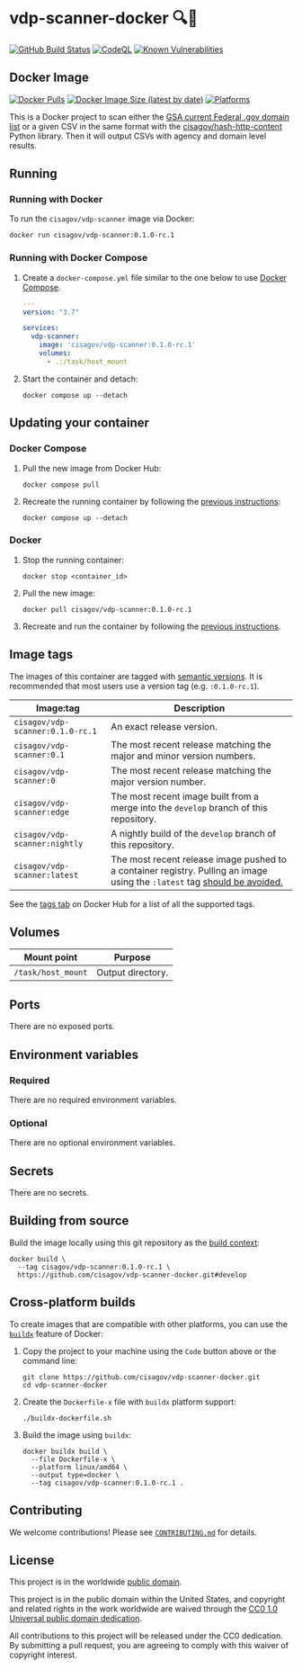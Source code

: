 # vdp-scanner-docker 🔍📄 #

[![GitHub Build Status](https://github.com/cisagov/vdp-scanner-docker/workflows/build/badge.svg)](https://github.com/cisagov/vdp-scanner-docker/actions/workflows/build.yml)
[![CodeQL](https://github.com/cisagov/vdp-scanner-docker/workflows/CodeQL/badge.svg)](https://github.com/cisagov/vdp-scanner-docker/actions/workflows/codeql-analysis.yml)
[![Known Vulnerabilities](https://snyk.io/test/github/cisagov/vdp-scanner-docker/badge.svg)](https://snyk.io/test/github/cisagov/vdp-scanner-docker)

## Docker Image ##

[![Docker Pulls](https://img.shields.io/docker/pulls/cisagov/vdp-scanner)](https://hub.docker.com/r/cisagov/vdp-scanner)
[![Docker Image Size (latest by date)](https://img.shields.io/docker/image-size/cisagov/vdp-scanner)](https://hub.docker.com/r/cisagov/vdp-scanner)
[![Platforms](https://img.shields.io/badge/platforms-amd64%20%7C%20arm%2Fv7%20%7C%20arm64-blue)](https://hub.docker.com/r/cisagov/vdp-scanner/tags)

This is a Docker project to scan either the
[GSA current Federal .gov domain list](https://github.com/GSA/data/blob/master/dotgov-domains/current-federal.csv)
or a given CSV in the same format with the
[cisagov/hash-http-content](https://github.com/cisagov/hash-http-content)
Python library. Then it will output CSVs with agency and domain level results.

## Running ##

### Running with Docker ###

To run the `cisagov/vdp-scanner` image via Docker:

```console
docker run cisagov/vdp-scanner:0.1.0-rc.1
```

### Running with Docker Compose ###

1. Create a `docker-compose.yml` file similar to the one below to use [Docker Compose](https://docs.docker.com/compose/).

    ```yaml
    ---
    version: "3.7"

    services:
      vdp-scanner:
        image: 'cisagov/vdp-scanner:0.1.0-rc.1'
        volumes:
          - .:/task/host_mount
    ```

1. Start the container and detach:

    ```console
    docker compose up --detach
    ```

## Updating your container ##

### Docker Compose ###

1. Pull the new image from Docker Hub:

    ```console
    docker compose pull
    ```

1. Recreate the running container by following the [previous instructions](#running-with-docker-compose):

    ```console
    docker compose up --detach
    ```

### Docker ###

1. Stop the running container:

    ```console
    docker stop <container_id>
    ```

1. Pull the new image:

    ```console
    docker pull cisagov/vdp-scanner:0.1.0-rc.1
    ```

1. Recreate and run the container by following the [previous instructions](#running-with-docker).

## Image tags ##

The images of this container are tagged with
[semantic versions](https://semver.org).  It is recommended that most users use
a version tag (e.g. `:0.1.0-rc.1`).

| Image:tag | Description |
|-----------|-------------|
|`cisagov/vdp-scanner:0.1.0-rc.1`| An exact release version. |
|`cisagov/vdp-scanner:0.1`| The most recent release matching the major and minor version numbers. |
|`cisagov/vdp-scanner:0`| The most recent release matching the major version number. |
|`cisagov/vdp-scanner:edge` | The most recent image built from a merge into the `develop` branch of this repository. |
|`cisagov/vdp-scanner:nightly` | A nightly build of the `develop` branch of this repository. |
|`cisagov/vdp-scanner:latest`| The most recent release image pushed to a container registry.  Pulling an image using the `:latest` tag [should be avoided.](https://vsupalov.com/docker-latest-tag/) |

See the [tags tab](https://hub.docker.com/r/cisagov/vdp-scanner/tags) on Docker
Hub for a list of all the supported tags.

## Volumes ##

| Mount point | Purpose |
|-------------|---------|
| `/task/host_mount`  | Output directory.  |

## Ports ##

There are no exposed ports.

<!--
The following ports are exposed by this container:

| Port | Purpose        |
|------|----------------|
| Port Number | Describe its purpose. |
-->

## Environment variables ##

### Required ###

There are no required environment variables.

<!--
| Name  | Purpose | Default |
|-------|---------|---------|
| `REQUIRED_VARIABLE` | Describe its purpose. | `null` |
-->

### Optional ###

There are no optional environment variables.

<!--
| Name  | Purpose | Default |
|-------|---------|---------|
| `OPTIONAL_VARIABLE` | Describe its purpose. | `null` |
-->

## Secrets ##

There are no secrets.

<!--
| Filename     | Purpose |
|--------------|---------|
| `filename.ext` | Describe its purpose. |
-->

## Building from source ##

Build the image locally using this git repository as the [build context](https://docs.docker.com/engine/reference/commandline/build/#git-repositories):

```console
docker build \
  --tag cisagov/vdp-scanner:0.1.0-rc.1 \
  https://github.com/cisagov/vdp-scanner-docker.git#develop
```

## Cross-platform builds ##

To create images that are compatible with other platforms, you can use the
[`buildx`](https://docs.docker.com/buildx/working-with-buildx/) feature of
Docker:

1. Copy the project to your machine using the `Code` button above
   or the command line:

    ```console
    git clone https://github.com/cisagov/vdp-scanner-docker.git
    cd vdp-scanner-docker
    ```

1. Create the `Dockerfile-x` file with `buildx` platform support:

    ```console
    ./buildx-dockerfile.sh
    ```

1. Build the image using `buildx`:

    ```console
    docker buildx build \
      --file Dockerfile-x \
      --platform linux/amd64 \
      --output type=docker \
      --tag cisagov/vdp-scanner:0.1.0-rc.1 .
    ```

## Contributing ##

We welcome contributions!  Please see [`CONTRIBUTING.md`](CONTRIBUTING.md) for
details.

## License ##

This project is in the worldwide [public domain](LICENSE).

This project is in the public domain within the United States, and
copyright and related rights in the work worldwide are waived through
the [CC0 1.0 Universal public domain
dedication](https://creativecommons.org/publicdomain/zero/1.0/).

All contributions to this project will be released under the CC0
dedication. By submitting a pull request, you are agreeing to comply
with this waiver of copyright interest.
